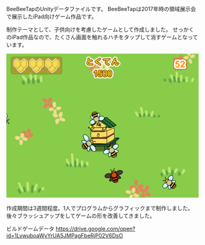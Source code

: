 
BeeBeeTapのUnityデータファイルです。
BeeBeeTapは2017年時の領域展示会で展示したiPad向けゲーム作品です。

制作テーマとして、子供向けを考慮したゲームとして作成しました。
せっかくのiPad作品なので、たくさん画面を触れるハチをタップして消すゲームとなっています。

<img src="https://github.com/ynsan/BeeBeeTap_File/blob/master/Assets/ss1.png">

作成期間は3週間程度。1人でプログラムからグラフィックまで制作しました。
後々ブラッシュアップをしてゲームの形を改善してきました。

ビルドゲームデータ
https://drive.google.com/open?id=1LvwuboaWvYrUA5JMPagFbeRjP02V6DsO
